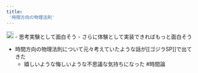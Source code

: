 ```yaml
---
title:
 '時間方向の物理法則'
---
```


<img src='https://scrapbox.io/api/pages/blu3mo-public/public/icon' alt='public.icon' height="19.5"/>
- 思考実験として面白そう
- さらに体験として実装できればもっと面白そう

- 時間方向の物理法則について元々考えていたような話が[[ゴジラSP]]で出てきた
    - 嬉しいような悔しいような不思議な気持ちになった
#時間論
